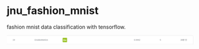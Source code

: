 # jnu_fashion_mnist

fashion mnist data classification with tensorflow.

![leader_board](dacon_leader_board.png)